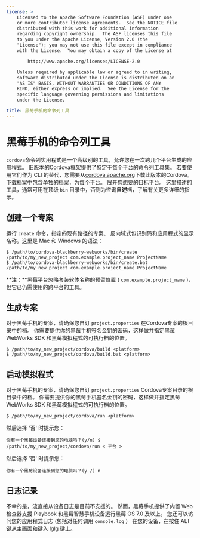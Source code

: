 ```yaml
---
license: >
    Licensed to the Apache Software Foundation (ASF) under one
    or more contributor license agreements.  See the NOTICE file
    distributed with this work for additional information
    regarding copyright ownership.  The ASF licenses this file
    to you under the Apache License, Version 2.0 (the
    "License"); you may not use this file except in compliance
    with the License.  You may obtain a copy of the License at

        http://www.apache.org/licenses/LICENSE-2.0

    Unless required by applicable law or agreed to in writing,
    software distributed under the License is distributed on an
    "AS IS" BASIS, WITHOUT WARRANTIES OR CONDITIONS OF ANY
    KIND, either express or implied.  See the License for the
    specific language governing permissions and limitations
    under the License.

title: 黑莓手机的命令列工具
---
```


# 黑莓手机的命令列工具

`cordova`命令列实用程式是一个高级别的工具，允许您在一次跨几个平台生成的应用程式。 旧版本的Cordova框架提供了特定于每个平台的命令列工具集。 若要使用它们作为 CLI 的替代，您需要从[cordova.apache.org][1]下载此版本的Cordova。 下载档案中包含单独的档案，为每个平台。 展开您想要的目标平台。 这里描述的工具，通常可用在顶级 `bin` 目录中，否则为咨询**自述**档，了解有关更多详细的指示。

 [1]: http://cordova.apache.org

## 创建一个专案

运行 `create` 命令，指定的现有路径的专案、 反向域式包识别码和应用程式的显示名称。这里是 Mac 和 Windows 的语法：

    $ /path/to/cordova-blackberry-webworks/bin/create /path/to/my_new_project com.example.project_name ProjectName
    $ /path/to/cordova-blackberry-webworks/bin/create.bat /path/to/my_new_project com.example.project_name ProjectName
    

**注：**黑莓平台忽略套装软体名称的预留位置 ( `com.example.project_name` )，但它已仍需使用的跨平台的工具。

## 生成专案

对于黑莓手机的专案，请确保您自订 `project.properties` 在Cordova专案的根目录中的档。 你需要提供你的黑莓手机签名金钥的密码，这样做并指定黑莓 WebWorks SDK 和黑莓模拟程式的可执行档的位置。

    $ /path/to/my_new_project/cordova/build <platform>
    $ /path/to/my_new_project/cordova/build.bat <platform>
    

## 启动模拟程式

对于黑莓手机的专案，请确保您自订 `project.properties` Cordova专案目录的根目录中的档。 你需要提供你的黑莓手机签名金钥的密码，这样做并指定黑莓 WebWorks SDK 和黑莓模拟程式的可执行档的位置。

    $ /path/to/my_new_project/cordova/run <platform>
    

然后选择 '否' 时提示您：

    你有一个黑莓设备连接到您的电脑吗？(y/n) $ /path/to/my_new_project/cordova/run < 平台 >
    

然后选择 '否' 时提示您：

    你有一个黑莓设备连接到您的电脑吗？(y /) n
    

## 日志记录

不幸的是，流直接从设备日志是目前不支援的。 然而，黑莓手机提供了内置 Web 检查器支援 Playbook 和黑莓智慧手机设备运行黑莓 OS 7.0 及以上。 您还可以访问您的应用程式日志 (包括对任何调用 `console.log` ） 在您的设备，在按住 ALT 键从主画面和键入 lglg 键上。